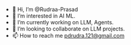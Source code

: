 - 👋 Hi, I’m @Rudraa-Prasad
- 👀 I’m interested in AI ML.
- 🌱 I’m currently working on LLM, Agents.
- 💞️ I’m looking to collaborate on LLM projects.
- 📫 How to reach me pdrudra.121@gmail.com


<!---
Rudraa-Prasad/Rudraa-Prasad is a ✨ special ✨ repository because its `README.md` (this file) appears on your GitHub profile.
You can click the Preview link to take a look at your changes.
--->
